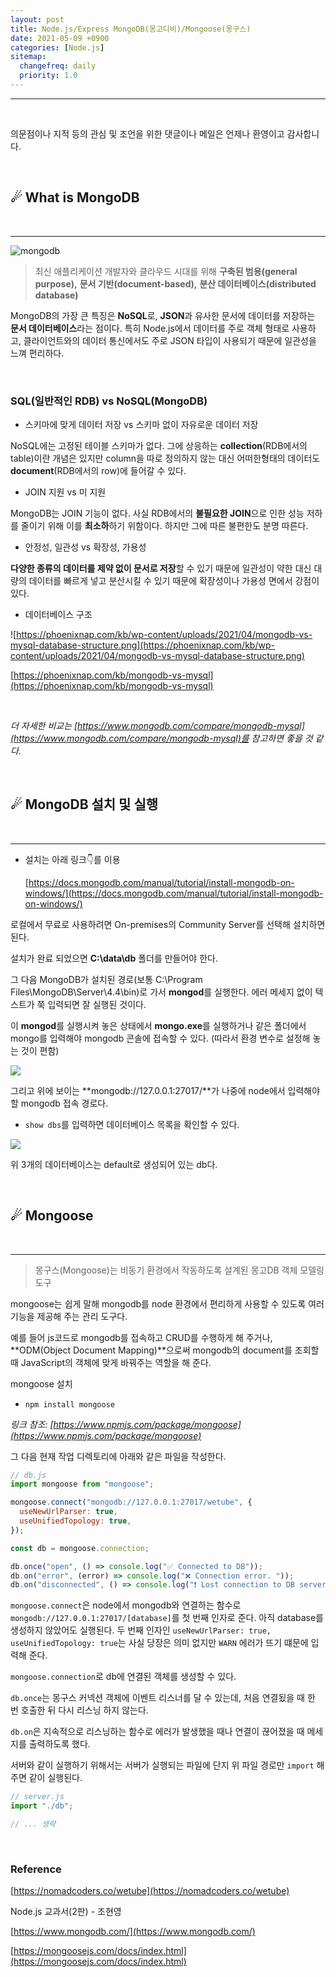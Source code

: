 ```yaml
---
layout: post
title: Node.js/Express MongoDB(몽고디비)/Mongoose(몽구스)
date: 2021-05-09 +0900
categories: [Node.js]
sitemap:
  changefreq: daily
  priority: 1.0
---
```


---

<br>

<div class="intro" >

의문점이나 지적 등의 관심 및 조언을 위한 댓글이나 메일은 언제나 환영이고 감사합니다.

</div>

<br>
<div class="t-t-c text-shadow-blue"><h2>☄ What is MongoDB</h2></div>
<br>

---

![mongodb](https://webassets.mongodb.com/_com_assets/cms/MongoDB_Logo_FullColorBlack_RGB-4td3yuxzjs.png)

> 최신 애플리케이션 개발자와 클라우드 시대를 위해 **구축된 범용(general purpose),** **문서 기반(document-based),** **분산 데이터베이스(distributed database)**

MongoDB의 가장 큰 특징은 **NoSQL**로, **JSON**과 유사한 문서에 데이터를 저장하는 **문서 데이터베이스**라는 점이다. 특히 Node.js에서 데이터를 주로 객체 형태로 사용하고, 클라이언트와의 데이터 통신에서도 주로 JSON 타입이 사용되기 때문에 일관성을 느껴 편리하다.

<br>

### SQL(일반적인 RDB) vs NoSQL(MongoDB)

- 스키마에 맞게 데이터 저장 vs 스키마 없이 자유로운 데이터 저장

NoSQL에는 고정된 테이블 스키마가 없다. 그에 상응하는 **collection**(RDB에서의 table)이란 개념은 있지만 column을 따로 정의하지 않는 대신 어떠한형태의 데이터도 **document**(RDB에서의 row)에 들어갈 수 있다.

- JOIN 지원 vs 미 지원

MongoDB는 JOIN 기능이 없다. 사실 RDB에서의 **불필요한 JOIN**으로 인한 성능 저하를 줄이기 위해 이를 **최소하**하기 위함이다. 하지만 그에 따른 불편한도 분명 따른다.

- 안정성, 일관성 vs 확장성, 가용성

**다양한 종류의 데이터를 제약 없이 문서로 저장**할 수 있기 때문에 일관성이 약한 대신 대량의 데이터를 빠르게 넣고 분산시킬 수 있기 때문에 확장성이나 가용성 면에서 강점이 있다.

- 데이터베이스 구조

![https://phoenixnap.com/kb/wp-content/uploads/2021/04/mongodb-vs-mysql-database-structure.png](https://phoenixnap.com/kb/wp-content/uploads/2021/04/mongodb-vs-mysql-database-structure.png)

[https://phoenixnap.com/kb/mongodb-vs-mysql](https://phoenixnap.com/kb/mongodb-vs-mysql)

<br>

_더 자세한 비교는 [https://www.mongodb.com/compare/mongodb-mysql](https://www.mongodb.com/compare/mongodb-mysql)를 참고하면 좋을 것 같다._

<br>
<div class="t-t-c text-shadow-blue"><h2>☄ MongoDB 설치 및 실행</h2></div>
<br>

---

- 설치는 아래 링크👇를 이용

  [https://docs.mongodb.com/manual/tutorial/install-mongodb-on-windows/](https://docs.mongodb.com/manual/tutorial/install-mongodb-on-windows/)

로컬에서 무료로 사용하려면 On-premises의 Community Server를 선택해 설치하면 된다.

설치가 완료 되었으면 **C:\data\db** 폴더를 만들어야 한다.

그 다음 MongoDB가 설치된 경로(보통 C:\Program Files\MongoDB\Server\4.4\bin)로 가서 **mongod**를 실행한다. 에러 메세지 없이 텍스트가 쭉 입력되면 잘 실행된 것이다.

이 **mongod**를 실행시켜 놓은 상태에서 **mongo.exe**를 실행하거나 같은 폴더에서 mongo를 입력해야 mongodb 콘솔에 접속할 수 있다. (따라서 환경 변수로 설정해 놓는 것이 편함)

<img src="{{'/public/img/node/node-9-1.png'}}">

그리고 위에 보이는 **mongodb://127.0.0.1:27017/**가 나중에 node에서 입력해야할 mongodb 접속 경로다.

- `show dbs`를 입력하면 데이터베이스 목록을 확인할 수 있다.

<img src="{{'/public/img/node/node-9-2.png'}}">

위 3개의 데이터베이스는 default로 생성되어 있는 db다.

<br>
<div class="t-t-c text-shadow-blue"><h2>☄ Mongoose</h2></div>
<br>

---

> 몽구스(Mongoose)는 비동기 환경에서 작동하도록 설계된 몽고DB 객체 모델링 도구

mongoose는 쉽게 말해 mongodb를 node 환경에서 편리하게 사용할 수 있도록 여러 기능을 제공해 주는 관리 도구다.

예를 들어 js코드로 mongodb를 접속하고 CRUD를 수행하게 해 주거나, **ODM(Object Document Mapping)**으로써 mongodb의 document를 조회할 때 JavaScript의 객체에 맞게 바꿔주는 역할을 해 준다.

mongoose 설치

- `npm install mongoose`

_링크 참조: [https://www.npmjs.com/package/mongoose](https://www.npmjs.com/package/mongoose)_

그 다음 현재 작업 디렉토리에 아래와 같은 파일을 작성한다.

```jsx
// db.js
import mongoose from "mongoose";

mongoose.connect("mongodb://127.0.0.1:27017/wetube", {
  useNewUrlParser: true,
  useUnifiedTopology: true,
});

const db = mongoose.connection;

db.once("open", () => console.log("✅ Connected to DB"));
db.on("error", (error) => console.log("❌ Connection error. "));
db.on("disconnected", () => console.log("❗ Lost connection to DB server"));
```

`mongoose.connect`은 node에서 mongodb와 연결하는 함수로 `mongodb://127.0.0.1:27017/[database]`를 첫 번째 인자로 준다. 아직 database를 생성하지 않았어도 실행된다. 두 번째 인자인 `useNewUrlParser: true, useUnifiedTopology: true`는 사실 당장은 의미 없지만 `WARN` 에러가 뜨기 떄문에 입력해 준다.

`mongoose.connection`로 db에 연결된 객체를 생성할 수 있다.

`db.once`는 몽구스 커넥션 객체에 이벤트 리스너를 달 수 있는데, 처음 연결됬을 때 한 번 호출한 뒤 다시 리스닝 하지 않는다.

`db.on`은 지속적으로 리스닝하는 함수로 에러가 발생했을 때나 연결이 끊어졌을 때 메세지를 출력하도록 했다.

서버와 같이 실행하기 위해서는 서버가 실행되는 파일에 단지 위 파일 경로만 `import` 해 주면 같이 실행된다.

```jsx
// server.js
import "./db";

// ... 생략
```

<br>

### Reference

[https://nomadcoders.co/wetube](https://nomadcoders.co/wetube)

Node.js 교과서(2판) - 조현영

[https://www.mongodb.com/](https://www.mongodb.com/)

[https://mongoosejs.com/docs/index.html](https://mongoosejs.com/docs/index.html)
